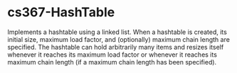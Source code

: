 cs367-HashTable
===============

Implements a hashtable using a linked list. When a hashtable is created, its initial size, maximum load factor, and (optionally) maximum chain length are specified.  The hashtable can hold arbitrarily many items and resizes itself whenever it reaches its maximum load factor or whenever it reaches its maximum chain length (if a maximum chain length has been specified).
